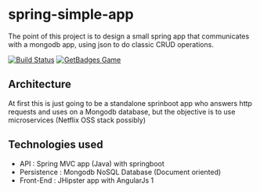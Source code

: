 # spring-simple-app
The point of this project is to design a small spring app that communicates with a mongodb app, using json to do classic CRUD operations.

[![Build Status](https://travis-ci.org/matthieusb/spring-simple-app.svg?branch=master)](https://travis-ci.org/matthieusb/spring-simple-app)
[![GetBadges Game](https://matthieusb-spring-simple-app.getbadges.io/shield/company/matthieusb-spring-simple-app/user/15203)](https://matthieusb-spring-simple-app.getbadges.io/?ref=shield-player)

## Architecture
At first this is just going to be a standalone sprinboot app who answers http requests and uses on a Mongodb database, but the objective is to use microservices (Netflix OSS stack possibly)

## Technologies used
  - API : Spring MVC app (Java) with springboot
  - Persistence : Mongodb NoSQL Database (Document oriented)
  - Front-End : JHipster app with AngularJs 1 

